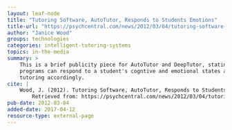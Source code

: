 ```yaml
---
layout: leaf-node
title: "Tutoring Software, AutoTutor, Responds to Students Emotions"
title-url: "https://psychcentral.com/news/2012/03/04/tutoring-software-autotutor-responds-to-students-emotions/35563.html"
author: "Janice Wood"
groups: technologies
categories: intelligent-tutoring-systems
topics: in-the-media
summary: >
    This is a brief publicity piece for AutoTutor and DeepTutor, stating the tutoring
    programs can respond to a student's cogntive and emotional states and adjust
    tutoring accordingly.
cite: |
    Wood, J. (2012). Tutoring Software, AutoTutor, Responds to Students Emotions.  PsychCentral, March 4, 2012.
        Retrieved from: https://psychcentral.com/news/2012/03/04/tutoring-software-autotutor-responds-to-students-emotions/35563.html
pub-date: 2012-03-04
added-date: 2017-04-12
resource-type: external-page
---
```

